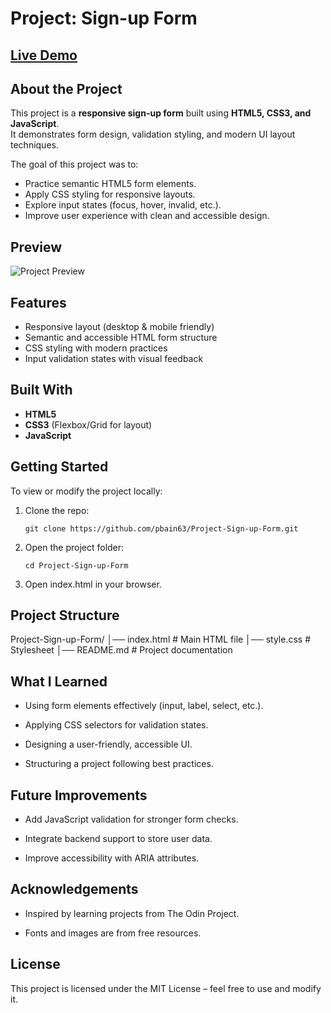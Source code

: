 # Project: Sign-up Form

<!-- ![GitHub last commit](https://img.shields.io/github/last-commit/pbain63/Project-Sign-up-Form)
![GitHub repo size](https://img.shields.io/github/repo-size/pbain63/Project-Sign-up-Form)
![GitHub stars](https://img.shields.io/github/stars/pbain63/Project-Sign-up-Form?style=social) -->

## [Live Demo](https://pbain63.github.io/Project-Sign-up-Form/)

## About the Project

This project is a **responsive sign-up form** built using **HTML5, CSS3, and JavaScript**.  
It demonstrates form design, validation styling, and modern UI layout techniques.

The goal of this project was to:

- Practice semantic HTML5 form elements.
- Apply CSS styling for responsive layouts.
- Explore input states (focus, hover, invalid, etc.).
- Improve user experience with clean and accessible design.

## Preview

![Project Preview](./preview.png)

## Features

- Responsive layout (desktop & mobile friendly)
- Semantic and accessible HTML form structure
- CSS styling with modern practices
- Input validation states with visual feedback

## Built With

- **HTML5**
- **CSS3** (Flexbox/Grid for layout)
- **JavaScript**

## Getting Started

To view or modify the project locally:

1. Clone the repo:

   ```
   git clone https://github.com/pbain63/Project-Sign-up-Form.git
   ```

2. Open the project folder:

   ```
   cd Project-Sign-up-Form
   ```

3. Open index.html in your browser.

## Project Structure

Project-Sign-up-Form/
│── index.html # Main HTML file
│── style.css # Stylesheet
│── README.md # Project documentation

## What I Learned

- Using form elements effectively (input, label, select, etc.).

- Applying CSS selectors for validation states.

- Designing a user-friendly, accessible UI.

- Structuring a project following best practices.

## Future Improvements

- Add JavaScript validation for stronger form checks.

- Integrate backend support to store user data.

- Improve accessibility with ARIA attributes.

## Acknowledgements

- Inspired by learning projects from The Odin Project.

- Fonts and images are from free resources.

## License

This project is licensed under the MIT License – feel free to use and modify it.

